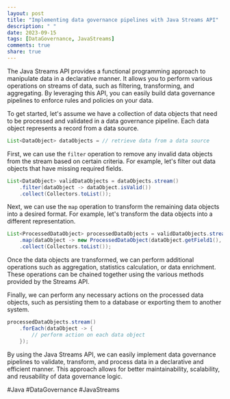 ```yaml
---
layout: post
title: "Implementing data governance pipelines with Java Streams API"
description: " "
date: 2023-09-15
tags: [DataGovernance, JavaStreams]
comments: true
share: true
---
```


The Java Streams API provides a functional programming approach to manipulate data in a declarative manner. It allows you to perform various operations on streams of data, such as filtering, transforming, and aggregating. By leveraging this API, you can easily build data governance pipelines to enforce rules and policies on your data.

To get started, let's assume we have a collection of data objects that need to be processed and validated in a data governance pipeline. Each data object represents a record from a data source.

```java
List<DataObject> dataObjects = // retrieve data from a data source
```

First, we can use the `filter` operation to remove any invalid data objects from the stream based on certain criteria. For example, let's filter out data objects that have missing required fields.

```java
List<DataObject> validDataObjects = dataObjects.stream()
    .filter(dataObject -> dataObject.isValid())
    .collect(Collectors.toList());
```

Next, we can use the `map` operation to transform the remaining data objects into a desired format. For example, let's transform the data objects into a different representation.

```java
List<ProcessedDataObject> processedDataObjects = validDataObjects.stream()
    .map(dataObject -> new ProcessedDataObject(dataObject.getField1(), dataObject.getField2()))
    .collect(Collectors.toList());
```

Once the data objects are transformed, we can perform additional operations such as aggregation, statistics calculation, or data enrichment. These operations can be chained together using the various methods provided by the Streams API.

Finally, we can perform any necessary actions on the processed data objects, such as persisting them to a database or exporting them to another system.

```java
processedDataObjects.stream()
    .forEach(dataObject -> {
        // perform action on each data object
    });
```

By using the Java Streams API, we can easily implement data governance pipelines to validate, transform, and process data in a declarative and efficient manner. This approach allows for better maintainability, scalability, and reusability of data governance logic.

#Java #DataGovernance #JavaStreams